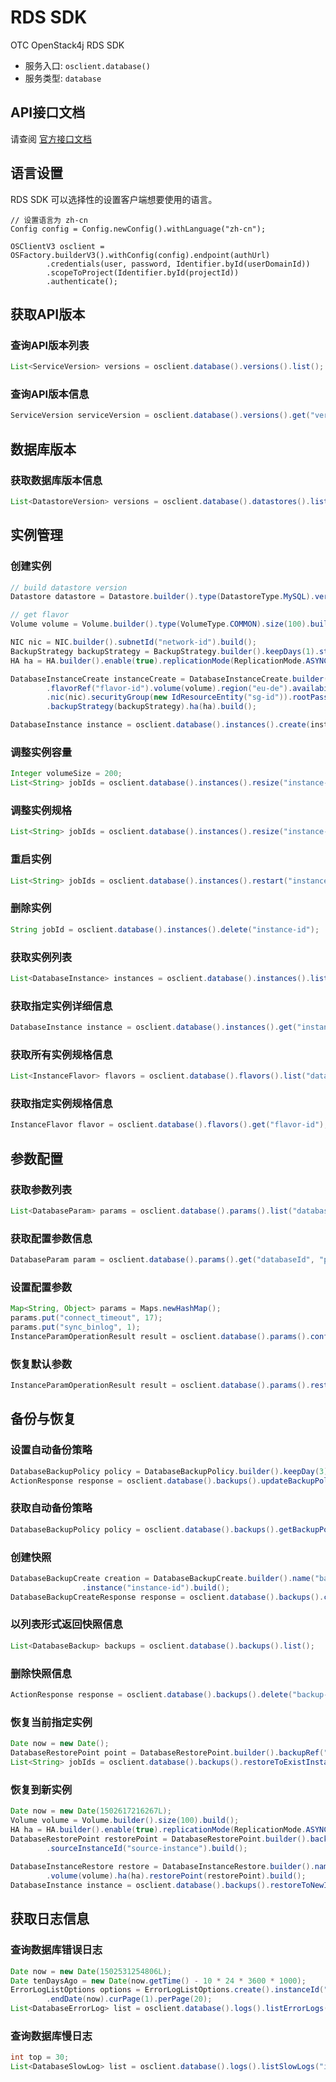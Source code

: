 # RDS SDK

OTC OpenStack4j RDS SDK 
- 服务入口: `osclient.database()`
- 服务类型: `database`


## API接口文档

请查阅 [官方接口文档](https://docs.otc.t-systems.com/en-us/api/rds/en-us_topic_0032347780.html)

## 语言设置

RDS SDK 可以选择性的设置客户端想要使用的语言。

```
// 设置语言为 zh-cn
Config config = Config.newConfig().withLanguage("zh-cn");

OSClientV3 osclient = OSFactory.builderV3().withConfig(config).endpoint(authUrl)
		.credentials(user, password, Identifier.byId(userDomainId))
		.scopeToProject(Identifier.byId(projectId))
		.authenticate();
```

    
## 获取API版本
### 查询API版本列表
```java
List<ServiceVersion> versions = osclient.database().versions().list();
```

### 查询API版本信息
```java
ServiceVersion serviceVersion = osclient.database().versions().get("version-id");
```


## 数据库版本
### 获取数据库版本信息
```java
List<DatastoreVersion> versions = osclient.database().datastores().listDatastoreVersions(DatastoreType.MySQL);
```


## 实例管理
### 创建实例
```java
// build datastore version
Datastore datastore = Datastore.builder().type(DatastoreType.MySQL).version("6.3.35").build();

// get flavor
Volume volume = Volume.builder().type(VolumeType.COMMON).size(100).build();

NIC nic = NIC.builder().subnetId("network-id").build();
BackupStrategy backupStrategy = BackupStrategy.builder().keepDays(1).startTime("15:00:00").build();
HA ha = HA.builder().enable(true).replicationMode(ReplicationMode.ASYNC).build();

DatabaseInstanceCreate instanceCreate = DatabaseInstanceCreate.builder().name("sdk-test").datastore(datastore)
		.flavorRef("flavor-id").volume(volume).region("eu-de").availabilityZone("eu-de-01").vpcId("vpc-id")
		.nic(nic).securityGroup(new IdResourceEntity("sg-id")).rootPassword("******")
		.backupStrategy(backupStrategy).ha(ha).build();

DatabaseInstance instance = osclient.database().instances().create(instanceCreate);

```

### 调整实例容量
```java
Integer volumeSize = 200;
List<String> jobIds = osclient.database().instances().resize("instance-id", volumeSize);
```

### 调整实例规格
```java
List<String> jobIds = osclient.database().instances().resize("instance-id", "new-flavor-id");
```

### 重启实例
```java
List<String> jobIds = osclient.database().instances().restart("instance-id");
```

### 删除实例
```java
String jobId = osclient.database().instances().delete("instance-id");
```

### 获取实例列表
```java
List<DatabaseInstance> instances = osclient.database().instances().list();
```

### 获取指定实例详细信息
```java
DatabaseInstance instance = osclient.database().instances().get("instance-id");
```

### 获取所有实例规格信息
```java
List<InstanceFlavor> flavors = osclient.database().flavors().list("databaseId", "region");
```

### 获取指定实例规格信息
```java
InstanceFlavor flavor = osclient.database().flavors().get("flavor-id");
```


## 参数配置
### 获取参数列表
```java
List<DatabaseParam> params = osclient.database().params().list("databaseId");
```

### 获取配置参数信息	
```java
DatabaseParam param = osclient.database().params().get("databaseId", "parameter1");
```

### 设置配置参数
```java
Map<String, Object> params = Maps.newHashMap();
params.put("connect_timeout", 17);
params.put("sync_binlog", 1);
InstanceParamOperationResult result = osclient.database().params().config("instance-id", params);
```

### 恢复默认参数
```java
InstanceParamOperationResult result = osclient.database().params().restore("instance-id");
```

## 备份与恢复
### 设置自动备份策略
```java
DatabaseBackupPolicy policy = DatabaseBackupPolicy.builder().keepDay(3).startTime("03:10:00").build();
ActionResponse response = osclient.database().backups().updateBackupPolicy("instance-id", policy);
```

### 获取自动备份策略
```java
DatabaseBackupPolicy policy = osclient.database().backups().getBackupPolicy("instance-id");
```

### 创建快照
```java
DatabaseBackupCreate creation = DatabaseBackupCreate.builder().name("backup-name").description("sdk unittests")
				.instance("instance-id").build();
DatabaseBackupCreateResponse response = osclient.database().backups().create(creation);
```

### 以列表形式返回快照信息	
```java
List<DatabaseBackup> backups = osclient.database().backups().list();
```

### 删除快照信息
```java
ActionResponse response = osclient.database().backups().delete("backup-id");
```

### 恢复当前指定实例
```java
Date now = new Date();
DatabaseRestorePoint point = DatabaseRestorePoint.builder().backupRef("backup-ref").restoreTime(now).build();
List<String> jobIds = osclient.database().backups().restoreToExistInstance("restore-to", point);
```

### 恢复到新实例
```java
Date now = new Date(1502617216267L);
Volume volume = Volume.builder().size(100).build();
HA ha = HA.builder().enable(true).replicationMode(ReplicationMode.ASYNC).build();
DatabaseRestorePoint restorePoint = DatabaseRestorePoint.builder().backupRef("backup-ref").restoreTime(now)
		.sourceInstanceId("source-instance").build();
		
DatabaseInstanceRestore restore = DatabaseInstanceRestore.builder().name("bakup").flavorRef("flavor-ref")
		.volume(volume).ha(ha).restorePoint(restorePoint).build();
DatabaseInstance instance = osclient.database().backups().restoreToNewInstance(restore);
```

## 获取日志信息
### 查询数据库错误日志
```java
Date now = new Date(1502531254806L);
Date tenDaysAgo = new Date(now.getTime() - 10 * 24 * 3600 * 1000);
ErrorLogListOptions options = ErrorLogListOptions.create().instanceId("instance-id").startDate(tenDaysAgo)
		.endDate(now).curPage(1).perPage(20);
List<DatabaseErrorLog> list = osclient.database().logs().listErrorLogs(options);
```

### 查询数据库慢日志
```java
int top = 30;
List<DatabaseSlowLog> list = osclient.database().logs().listSlowLogs("instance-id", StatementType.SELECT, top);
```
